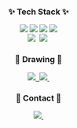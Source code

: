 

<h3 align="center">✨ Tech Stack ✨</h3>
  <div align="center">
    <img src="https://img.shields.io/badge/html-f9f9f9.svg?style=for-the-badge&logo=html5&logoColor=E34F26" />
    <img src="https://img.shields.io/badge/css-f9f9f9.svg?style=for-the-badge&logo=css3&logoColor=3791F7" />
    <img src="https://img.shields.io/badge/javascript-f9f9f9.svg?style=for-the-badge&logo=javascript&logoColor=FFD721" />
    <img src="https://img.shields.io/badge/jquery-f9f9f9.svg?style=for-the-badge&logo=jquery&logoColor=2861B9" />
  </div>

<div align="center">
  <img src="https://img.shields.io/badge/adobe%20photoshop-f9f9f9.svg?style=for-the-badge&logo=adobe%20photoshop&logoColor=37abff" />&nbsp
  <img src="https://img.shields.io/badge/adobe%20illustrator-f9f9f9.svg?style=for-the-badge&logo=adobeillustrator&logoColor=#FF9A00" />&nbsp
</div>


<h3 align="center">🎨 Drawing 🎨</h3>
<div align="center">
  <a href="https://webudding.com/search/?keyword=%EA%B3%B0%EB%9E%91%EC%9D%B4">
    <img
      src="https://img.shields.io/badge/webudding-f9f9f9?style=for-the-badge&logo=&logoColor=F14744"/>&nbsp
  </a>
  <a href="https://gomlang.postype.com/">
    <img
      src="https://img.shields.io/badge/postype-f9f9f9?style=for-the-badge&logo=&logoColor=525252"/>&nbsp
  </a>
</div>

<h3 align="center"> 📱 Contact 📱</h3>
<div align="center">
  <a href="mailto:duddlfkd02@naver.com">
    <img
      src="https://img.shields.io/badge/duddlfkd02@naver.com-f9f9f9?style=for-the-badge&logo=gmail&logoColor=1EBC8F"/>&nbsp
  </a>
</div>

<!--
**duddlfkd02/duddlfkd02** is a ✨ _special_ ✨ repository because its `README.md` (this file) appears on your GitHub profile.

Here are some ideas to get you started:

- 🔭 I’m currently working on ...
- 🌱 I’m currently learning ...
- 👯 I’m looking to collaborate on ...
- 🤔 I’m looking for help with ...
- 💬 Ask me about ...
- 📫 How to reach me: ...
- 😄 Pronouns: ...
- ⚡ Fun fact: ...
-->

